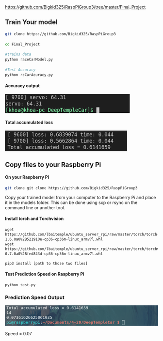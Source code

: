
https://github.com/Bigkid325/RaspPiGroup3/tree/master/Final_Project

## Train Your model

```bash 
git clone https://github.com/Bigkid325/RaspPiGroup3

cd Final_Project

#trains data
python raceCarModel.py

#Test Accuracy
python rcCarAcuracy.py
```
####  Accuracy output 
![image](/Final_Project/Screenshots/DeepinScreenshot_select-area_20200430203508.png)

#### Total accumulated loss
![image](/Final_Project/Screenshots/DeepinScreenshot_select-area_20200502130939.png)

## Copy files to your Raspberry Pi

#### On your Raspberry Pi
```bash
git clone git clone https://github.com/Bigkid325/RaspPiGroup3
```
Copy your trained model from your computer to the Raspberry Pi and place it in
the models folder. This can be done using scp or rsync on the command line or another tool.

#### Install torch and Torchvision

```
wget https://github.com/lbaitemple/ubuntu_server_rpi/raw/master/torch/torch-1.6.0a0%2B521910e-cp36-cp36m-linux_armv7l.whl
wget https://github.com/lbaitemple/ubuntu_server_rpi/raw/master/torch/torchvision-0.7.0a0%2Bfed843d-cp36-cp36m-linux_armv7l.whl

pip3 install [path to those two files]
```
#### Test Prediction Speed on Raspberry Pi
```bash
python test.py
```

### Prediction Speed Output
![image](/Final_Project/Screenshots/DeepinScreenshot_select-area_20200430203414.png)

Speed = 0.07
